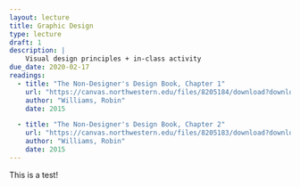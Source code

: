 ```yaml
---
layout: lecture
title: Graphic Design
type: lecture
draft: 1
description: |
    Visual design principles + in-class activity
due_date: 2020-02-17
readings:
  - title: "The Non-Designer's Design Book, Chapter 1"
    url: "https://canvas.northwestern.edu/files/8205184/download?download_frd=1"
    author: "Williams, Robin" 
    date: 2015

  - title: "The Non-Designer's Design Book, Chapter 2"
    url: "https://canvas.northwestern.edu/files/8205183/download?download_frd=1"
    author: "Williams, Robin" 
    date: 2015
---
```


This is a test!